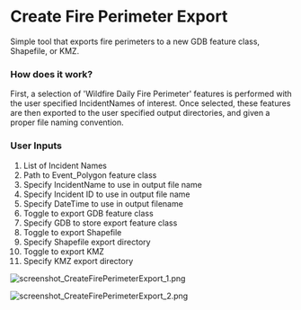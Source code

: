 # Create Fire Perimeter Export

Simple tool that exports fire perimeters to a new GDB feature class, Shapefile, or KMZ. 

### How does it work?

First, a selection of 'Wildfire Daily Fire Perimeter' features is performed with the user specified IncidentNames of interest. Once selected, these features are then exported to the user specified output directories, and given a proper file naming convention.

### User Inputs

1. List of Incident Names
2. Path to Event_Polygon feature class
3. Specify IncidentName to use in output file name
4. Specify Incident ID to use in output file name
5. Specify DateTime to use in output filename
6. Toggle to export GDB feature class
7. Specify GDB to store export feature class
8. Toggle to export Shapefile
9. Specify Shapefile export directory
10. Toggle to export KMZ
11. Specify KMZ export directory


![screenshot_CreateFirePerimeterExport_1.png](https://raw.githubusercontent.com/mpanunto/PanunTools/main/docs/screenshot_CreateFirePerimeterExport_1.png)

![screenshot_CreateFirePerimeterExport_2.png](https://raw.githubusercontent.com/mpanunto/PanunTools/main/docs/screenshot_CreateFirePerimeterExport_2.png)
